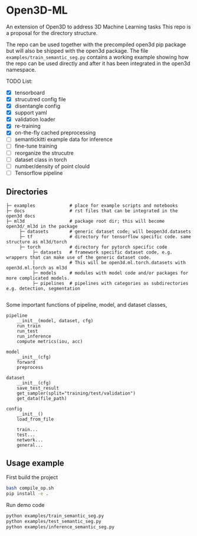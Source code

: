 
# Open3D-ML
An extension of Open3D to address 3D Machine Learning tasks
This repo is a proposal for the directory structure.

The repo can be used together with the precompiled open3d pip package but will also be shipped with the open3d package.
The file ```examples/train_semantic_seg.py``` contains a working example showing how the repo can be used directly and after it has been integrated in the open3d namespace.

TODO List:
- [x] tensorboard
- [x] strucutred config file
- [x] disentangle config
- [x] support yaml
- [x] validation loader
- [x] re-training
- [x] on-the-fly cached preprocessing
- [ ] semantickitti example data for inference
- [ ] fine-tune training
- [ ] reorganize the strucutre 
- [ ] dataset class in torch 
- [ ] number/density of point clould
- [ ] Tensorflow pipeline

## Directories

```
├─ examples             # place for example scripts and notebooks
├─ docs                 # rst files that can be integrated in the open3d docs
├─ ml3d                 # package root dir; this will become open3d/_ml3d in the package
     ├─ datasets        # generic dataset code; will beopen3d.datasets
     ├─ tf              # directory for tensorflow specific code. same structure as ml3d/torch
     ├─ torch           # directory for pytorch specific code
          ├─ datasets   # framework specific dataset code, e.g. wrappers that can make use of the generic dataset code.
          │             # This will be open3d.ml.torch.datasets with open3d.ml.torch as ml3d
          ├─ models     # modules with model code and/or packages for more complicated models.
          ├─ pipelines  # pipelines with categories as subdirectories e.g. detection, segmentation
          
```

Some important functions of pipeline, model, and dataset classes,
```
pipeline
	__init__(model, dataset, cfg)
	run_train
	run_test
	run_inference
	compute metrics(iou, acc)

model
	__init__(cfg)
	forward
	preprocess         

dataset
	__init__(cfg)
	save_test_result
	get_sampler(split="training/test/validation")
	get_data(file_path)

config
	__init__()
	load_from_file

	train...
	test...
	network...
	general...
```

## Usage example

First build the project
```bash
bash compile_op.sh
pip install -e .
```


Run demo code
```bash
python examples/train_semantic_seg.py
python examples/test_semantic_seg.py
python examples/inference_semantic_seg.py
```
